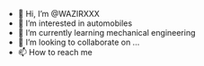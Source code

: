 - 👋 Hi, I’m @WAZIRXXX
- 👀 I’m interested in automobiles 
- 🌱 I’m currently learning mechanical engineering 
- 💞️ I’m looking to collaborate on ...
- 📫 How to reach me 

<!---
WAZIRXXX/WAZIRXXX is a ✨ special ✨ repository because its `README.md` (this file) appears on your GitHub profile.
You can click the Preview link to take a look at your changes.
--->
